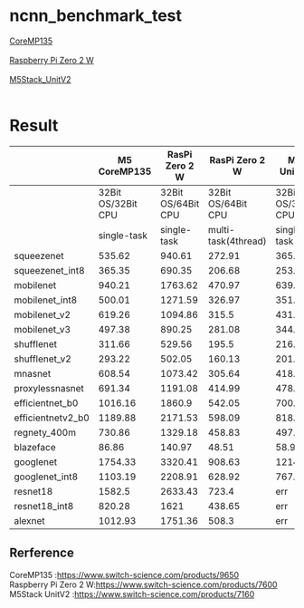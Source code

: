 # ncnn_benchmark_test


[CoreMP135](M5Stack_CoreMP135.md)<br><br>
[Raspberry Pi Zero 2 W](RaspberryPiZero2W.md)<br><br>
[M5Stack_UnitV2](M5Stack_UnitV2.md)<br><br>



# Result

||M5 CoreMP135|RasPi Zero 2 W|RasPi Zero 2 W|M5 UnitV2|M5 UnitV2|
| ------ | -------- |------ |-- |-- |-- |
||  32Bit OS/32Bit CPU|  32Bit OS/64Bit CPU|   32Bit OS/64Bit CPU| 32Bit OS/32Bit CPU|  32Bit OS/32Bit CPU|
||  single-task| single-task|  multi-task(4thread)|single-task|  multi-task(2thread)|
|squeezenet|535.62|940.61|272.91|365.53|208.12|
|squeezenet_int8|365.35|690.35|206.68|253.99|149.1|
|mobilenet|940.21|1763.62|470.97|639.61|349.23|
|mobilenet_int8|500.01|1271.59|326.97|351.51|182.88|
|mobilenet_v2|619.26|1094.86|315.5|431.16|258.93|
|mobilenet_v3|497.38|890.25|281.08|344.59|203.37|
|shufflenet|311.66|529.56|195.5|216.51|136.56|
|shufflenet_v2|293.22|502.05|160.13|201.24|133.42|
|mnasnet|608.54|1073.42|305.64|418.45|242.58|
|proxylessnasnet|691.34|1191.08|414.99|478.11|271.54|
|efficientnet_b0|1016.16|1860.9|542.05|700.15|388.85|
|efficientnetv2_b0|1189.88|2171.53|598.09|818.04|447.12|
|regnety_400m|730.86|1329.18|458.83|497.96|286.31|
|blazeface|86.86|140.97|48.51|58.91|36.18|
|googlenet|1754.33|3320.41|908.63|1214.04|656.65|
|googlenet_int8|1103.19|2208.91|628.92|767.95|424.95|
|resnet18|1582.5|2633.43|723.4|err|err|
|resnet18_int8|820.28|1621|438.65|err|err|
|alexnet|1012.93|1751.36|508.3|err|err|



## Rerference

CoreMP135 :https://www.switch-science.com/products/9650  
Raspberry Pi Zero 2 W:https://www.switch-science.com/products/7600  
M5Stack UnitV2 :https://www.switch-science.com/products/7160

